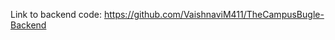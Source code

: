 Link to backend code: <a href="https://github.com/VaishnaviM411/TheCampusBugle-Backend">https://github.com/VaishnaviM411/TheCampusBugle-Backend</a>
